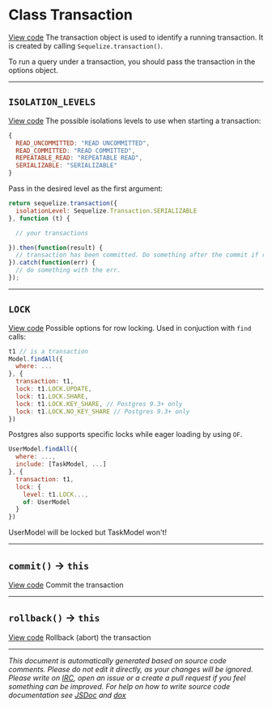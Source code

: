 <a name="transaction"></a>
# Class Transaction
[View code](https://github.com/sequelize/sequelize/blob/421f0f34356a3484b0f26e92e7fd133af6d3f6db/lib/transaction.js#L12)
The transaction object is used to identify a running transaction. It is created by calling `Sequelize.transaction()`.

To run a query under a transaction, you should pass the transaction in the options object.

***

<a name="isolation_levels"></a>
## `ISOLATION_LEVELS`
[View code](https://github.com/sequelize/sequelize/blob/421f0f34356a3484b0f26e92e7fd133af6d3f6db/lib/transaction.js#L45)
The possible isolations levels to use when starting a transaction:

```js
{
  READ_UNCOMMITTED: "READ UNCOMMITTED",
  READ_COMMITTED: "READ COMMITTED",
  REPEATABLE_READ: "REPEATABLE READ",
  SERIALIZABLE: "SERIALIZABLE"
}
```

Pass in the desired level as the first argument:

```js
return sequelize.transaction({
  isolationLevel: Sequelize.Transaction.SERIALIZABLE
}, function (t) {

  // your transactions

}).then(function(result) {
  // transaction has been committed. Do something after the commit if required.
}).catch(function(err) {
  // do something with the err.
});
```


***

<a name="lock"></a>
## `LOCK`
[View code](https://github.com/sequelize/sequelize/blob/421f0f34356a3484b0f26e92e7fd133af6d3f6db/lib/transaction.js#L67)
Possible options for row locking. Used in conjuction with `find` calls:

```js
t1 // is a transaction
Model.findAll({
  where: ...
}, {
  transaction: t1,
  lock: t1.LOCK.UPDATE,
  lock: t1.LOCK.SHARE,
  lock: t1.LOCK.KEY_SHARE, // Postgres 9.3+ only
  lock: t1.LOCK.NO_KEY_SHARE // Postgres 9.3+ only
})
```

Postgres also supports specific locks while eager loading by using `OF`.

```js
UserModel.findAll({
  where: ...,
  include: [TaskModel, ...]
}, {
  transaction: t1,
  lock: {
    level: t1.LOCK...,
    of: UserModel
  }
})
```
UserModel will be locked but TaskModel won't!

***

<a name="commit"></a>
## `commit()` -> `this`
[View code](https://github.com/sequelize/sequelize/blob/421f0f34356a3484b0f26e92e7fd133af6d3f6db/lib/transaction.js#L77)
Commit the transaction


***

<a name="rollback"></a>
## `rollback()` -> `this`
[View code](https://github.com/sequelize/sequelize/blob/421f0f34356a3484b0f26e92e7fd133af6d3f6db/lib/transaction.js#L98)
Rollback (abort) the transaction


***

_This document is automatically generated based on source code comments. Please do not edit it directly, as your changes will be ignored. Please write on <a href="irc://irc.freenode.net/#sequelizejs">IRC</a>, open an issue or a create a pull request if you feel something can be improved. For help on how to write source code documentation see [JSDoc](http://usejsdoc.org) and [dox](https://github.com/tj/dox)_